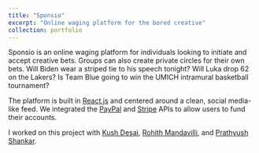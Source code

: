 ```yaml
---
title: "Sponsio"
excerpt: "Online waging platform for the bored creative"
collection: portfolio
---
```


Sponsio is an online waging platform for individuals looking to initiate and accept creative bets. Groups can also create private circles for their own bets. Will Biden wear a striped tie to his speech tonight? Will Luka drop 62 on the Lakers? Is Team Blue going to win the UMICH intramural basketball tournament?

The platform is built in [React.js](https://reactjs.org/) and centered around a clean, social media-like feed. We integrated the [PayPal](https://developer.paypal.com/api/rest/) and [Stripe](https://stripe.com/docs/api) APIs to allow users to fund their accounts.

I worked on this project with [Kush Desai](https://kushkdesai.com/), [Rohith Mandavilli](https://github.com/rohithm1), and [Prathyush Shankar](https://github.com/prathyush-shankar).